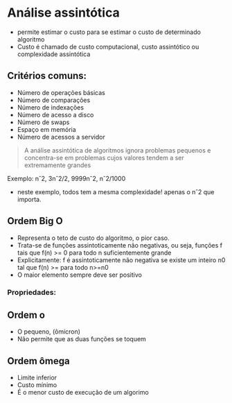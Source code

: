 # Análise assintótica
- permite estimar o custo para se estimar o custo de determinado algoritmo
- Custo é chamado de custo computacional, custo assintótico ou complexidade assintótica
## Critérios comuns:
- Número de operações básicas
- Número de comparações
- Número de indexações
- Número de acesso a disco
- Número de swaps
- Espaço em memória
- Número de acessos a servidor

> A análise assintótica de algoritmos ignora problemas pequenos e concentra-se em problemas cujos valores tendem a ser extremamente grandes

Exemplo:
nˆ2, 3nˆ2/2, 9999nˆ2, nˆ2/1000
- neste exemplo, todos tem a mesma complexidade! apenas o nˆ2 que importa.

## Ordem Big O
- Representa o teto de custo do algoritmo, o pior caso.
- Trata-se de funções assintoticamente não negativas, ou seja, funções f tais que f(n) >= 0 para todo n suficientemente grande
- Explicitamente: f é assintoticamente não negativa se existe um inteiro n0 tal que f(n) >= para todo n>=n0
- O maior elemento sempre deve ser positivo

### Propriedades:


## Ordem o
- O pequeno, (ômicron)
- Não permite que as duas funções se toquem

## Ordem ômega
- Limite inferior
- Custo mínimo
- É o menor custo de execução de um algorimo


